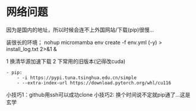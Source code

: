 # 网络问题
因为是国内的地址，所以时候会连不上外国网站/下载(pip)很慢...

装很长的环境； nohup micromamba env create -f env.yml (-y) > install_log.txt 2>&1 &

1 换清华源加速下载 2 下常用的旧版本(记得改cuda)
```  
- pip:
    - -i https://pypi.tuna.tsinghua.edu.cn/simple 
    - --extra-index-url https://download.pytorch.org/whl/cu116
```
小技巧1：github用ssh可以成功clone
小技巧2: 换个时间说不定就pip通了...这是玄学